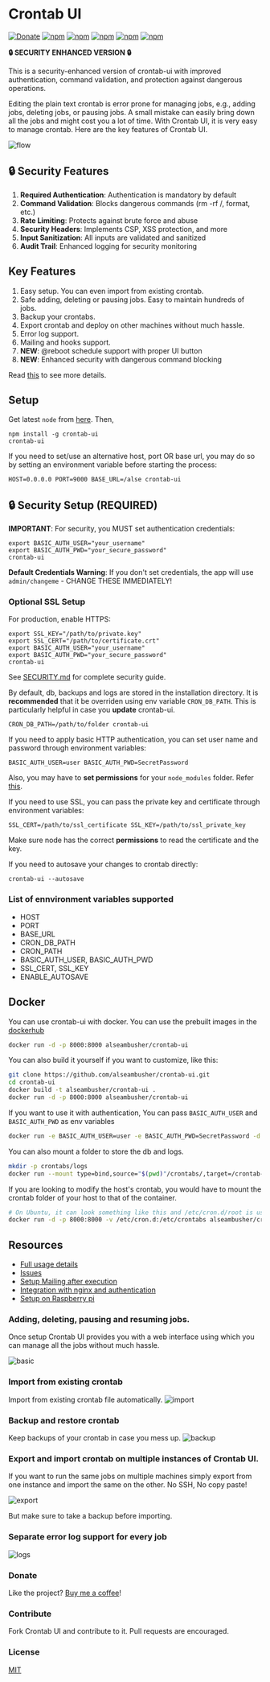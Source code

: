 Crontab UI
==========

[![Donate](https://img.shields.io/badge/Donate-PayPal-green.svg)](https://www.paypal.com/cgi-bin/webscr?cmd=_s-xclick&hosted_button_id=U8328Q7VFZMTS)
[![npm](https://img.shields.io/npm/v/crontab-ui.svg?style=flat-square)](https://lifepluslinux.blogspot.com/2015/06/crontab-ui-easy-and-safe-way-to-manage.html)
[![npm](https://img.shields.io/npm/dt/crontab-ui.svg?style=flat-square)](https://lifepluslinux.blogspot.com/2015/06/crontab-ui-easy-and-safe-way-to-manage.html)
[![npm](https://img.shields.io/npm/dm/crontab-ui.svg?style=flat-square)](https://lifepluslinux.blogspot.com/2015/06/crontab-ui-easy-and-safe-way-to-manage.html)
[![npm](https://img.shields.io/docker/pulls/alseambusher/crontab-ui.svg?style=flat-square)](https://lifepluslinux.blogspot.com/2015/06/crontab-ui-easy-and-safe-way-to-manage.html)
[![npm](https://img.shields.io/npm/l/crontab-ui.svg?style=flat-square)](https://lifepluslinux.blogspot.com/2015/06/crontab-ui-easy-and-safe-way-to-manage.html)

**🔒 SECURITY ENHANCED VERSION 🔒**

This is a security-enhanced version of crontab-ui with improved authentication, command validation, and protection against dangerous operations.

Editing the plain text crontab is error prone for managing jobs, e.g., adding jobs, deleting jobs, or pausing jobs. A small mistake can easily bring down all the jobs and might cost you a lot of time. With Crontab UI, it is very easy to manage crontab. Here are the key features of Crontab UI.

![flow](https://github.com/alseambusher/crontab-ui/raw/gh-pages/screenshots/flow.gif)

## 🔒 Security Features

1. **Required Authentication**: Authentication is mandatory by default
2. **Command Validation**: Blocks dangerous commands (rm -rf /, format, etc.)
3. **Rate Limiting**: Protects against brute force and abuse
4. **Security Headers**: Implements CSP, XSS protection, and more
5. **Input Sanitization**: All inputs are validated and sanitized
6. **Audit Trail**: Enhanced logging for security monitoring

## Key Features

1. Easy setup. You can even import from existing crontab.
2. Safe adding, deleting or pausing jobs. Easy to maintain hundreds of jobs.
3. Backup your crontabs.
4. Export crontab and deploy on other machines without much hassle.
5. Error log support.
6. Mailing and hooks support.
7. **NEW**: @reboot schedule support with proper UI button
8. **NEW**: Enhanced security with dangerous command blocking

Read [this](https://lifepluslinux.blogspot.com/2015/06/crontab-ui-easy-and-safe-way-to-manage.html) to see more details.

## Setup

Get latest `node` from [here](https://nodejs.org/en/download/current/). Then,

    npm install -g crontab-ui
    crontab-ui

If you need to set/use an alternative host, port OR base url, you may do so by setting an environment variable before starting the process:

    HOST=0.0.0.0 PORT=9000 BASE_URL=/alse crontab-ui

## 🔒 Security Setup (REQUIRED)

**IMPORTANT**: For security, you MUST set authentication credentials:

    export BASIC_AUTH_USER="your_username"
    export BASIC_AUTH_PWD="your_secure_password"
    crontab-ui

**Default Credentials Warning**: If you don't set credentials, the app will use `admin/changeme` - CHANGE THESE IMMEDIATELY!

### Optional SSL Setup

For production, enable HTTPS:

    export SSL_KEY="/path/to/private.key"
    export SSL_CERT="/path/to/certificate.crt"
    export BASIC_AUTH_USER="your_username"
    export BASIC_AUTH_PWD="your_secure_password"
    crontab-ui

See [SECURITY.md](SECURITY.md) for complete security guide.

By default, db, backups and logs are stored in the installation directory. It is **recommended** that it be overriden using env variable `CRON_DB_PATH`. This is particularly helpful in case you **update** crontab-ui.

    CRON_DB_PATH=/path/to/folder crontab-ui
    
If you need to apply basic HTTP authentication, you can set user name and password through environment variables:

    BASIC_AUTH_USER=user BASIC_AUTH_PWD=SecretPassword
    
Also, you may have to **set permissions** for your `node_modules` folder. Refer [this](https://docs.npmjs.com/getting-started/fixing-npm-permissions).

If you need to use SSL, you can pass the private key and certificate through environment variables:

    SSL_CERT=/path/to/ssl_certificate SSL_KEY=/path/to/ssl_private_key

Make sure node has the correct **permissions** to read the certificate and the key.

If you need to autosave your changes to crontab directly:

    crontab-ui --autosave

### List of ennvironment variables supported
- HOST
- PORT
- BASE_URL
- CRON_DB_PATH
- CRON_PATH
- BASIC_AUTH_USER, BASIC_AUTH_PWD
- SSL_CERT, SSL_KEY 
- ENABLE_AUTOSAVE


## Docker
You can use crontab-ui with docker. You can use the prebuilt images in the [dockerhub](https://hub.docker.com/r/alseambusher/crontab-ui/tags)
```bash
docker run -d -p 8000:8000 alseambusher/crontab-ui
```

You can also build it yourself if you want to customize, like this:
```bash
git clone https://github.com/alseambusher/crontab-ui.git
cd crontab-ui
docker build -t alseambusher/crontab-ui .
docker run -d -p 8000:8000 alseambusher/crontab-ui
```

If you want to use it with authentication, You can pass `BASIC_AUTH_USER` and `BASIC_AUTH_PWD` as env variables
```bash
docker run -e BASIC_AUTH_USER=user -e BASIC_AUTH_PWD=SecretPassword -d -p 8000:8000 alseambusher/crontab-ui 
```

You can also mount a folder to store the db and logs.
```bash
mkdir -p crontabs/logs
docker run --mount type=bind,source="$(pwd)"/crontabs/,target=/crontab-ui/crontabs/ -d -p 8000:8000 alseambusher/crontab-ui
```

If you are looking to modify the host's crontab, you would have to mount the crontab folder of your host to that of the container. 
```bash
# On Ubuntu, it can look something like this and /etc/cron.d/root is used
docker run -d -p 8000:8000 -v /etc/cron.d:/etc/crontabs alseambusher/crontab-ui
```

    
## Resources

* [Full usage details](https://lifepluslinux.blogspot.com/2015/06/crontab-ui-easy-and-safe-way-to-manage.html)
* [Issues](https://github.com/alseambusher/crontab-ui/blob/master/README/issues.md)
* [Setup Mailing after execution](https://lifepluslinux.blogspot.com/2017/03/introducing-mailing-in-crontab-ui.html)
* [Integration with nginx and authentication](https://github.com/alseambusher/crontab-ui/blob/master/README/nginx.md)
* [Setup on Raspberry pi](https://lifepluslinux.blogspot.com/2017/03/setting-up-crontab-ui-on-raspberry-pi.html)

### Adding, deleting, pausing and resuming jobs.

Once setup Crontab UI provides you with a web interface using which you can manage all the jobs without much hassle.

![basic](https://github.com/alseambusher/crontab-ui/raw/gh-pages/screenshots/main.png)

### Import from existing crontab

Import from existing crontab file automatically.
![import](https://github.com/alseambusher/crontab-ui/raw/gh-pages/screenshots/import.gif)

### Backup and restore crontab

Keep backups of your crontab in case you mess up.
![backup](https://github.com/alseambusher/crontab-ui/raw/gh-pages/screenshots/backup.png)

### Export and import crontab on multiple instances of Crontab UI.

If you want to run the same jobs on multiple machines simply export from one instance and import the same on the other. No SSH, No copy paste!

![export](https://github.com/alseambusher/crontab-ui/raw/gh-pages/screenshots/import_db.png)

But make sure to take a backup before importing.

### Separate error log support for every job
![logs](https://github.com/alseambusher/crontab-ui/raw/gh-pages/screenshots/log.gif)

### Donate
Like the project? [Buy me a coffee](https://www.paypal.com/cgi-bin/webscr?cmd=_s-xclick&hosted_button_id=U8328Q7VFZMTS)!

### Contribute
Fork Crontab UI and contribute to it. Pull requests are encouraged.

### License
[MIT](LICENSE.md)
